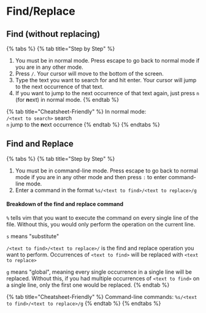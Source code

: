 # Find/Replace

## Find \(without replacing\)

{% tabs %}
{% tab title="Step by Step" %}
1. You must be in normal mode. Press escape to go back to normal mode if you are in any other mode.
2. Press `/`. Your cursor will move to the bottom of the screen.
3. Type the text you want to search for and hit enter. Your cursor will jump to the next occurrence of that text.
4. If you want to jump to the next occurrence of that text again, just press `n` \(for **n**ext\) in normal mode.
{% endtab %}

{% tab title="Cheatsheet-Friendly" %}
In normal mode:  
`/<text to search>` search  
`n` jump to the **n**ext occurrence
{% endtab %}
{% endtabs %}

## Find and Replace

{% tabs %}
{% tab title="Step by Step" %}
1. You must be in command-line mode. Press escape to go back to normal mode if you are in any other mode and then press `:` to enter command-line mode.
2. Enter a command in the format  `%s/<text to find>/<text to replace>/g`

#### Breakdown of the find and replace command

`%` tells vim that you want to execute the command on every single line of the file. Without this, you would only perform the operation on the current line.

`s` means "substitute"

`/<text to find>/<text to replace>/` is the find and replace operation you want to perform. Occurrences of `<text to find>` will be replaced with `<text to replace>`

`g` means "global", meaning every single occurrence in a single line will be replaced. Without this, if you had multiple occurrences of `<text to find>` on a single line, only the first one would be replaced.
{% endtab %}

{% tab title="Cheatsheet-Friendly" %}
Command-line commands: `%s/<text to find>/<text to replace>/g`
{% endtab %}
{% endtabs %}

